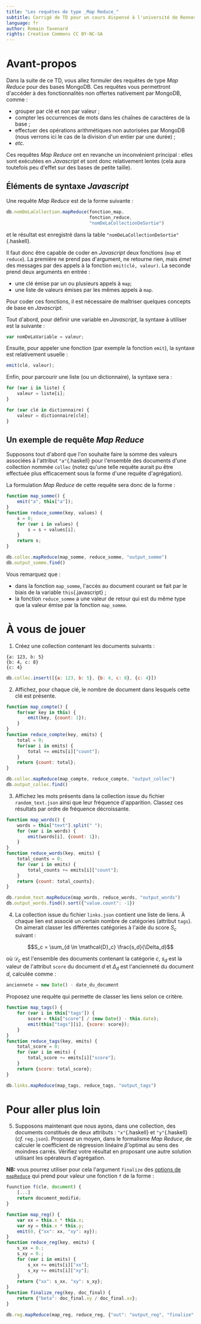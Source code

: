 ```yaml
---
title: "Les requêtes de type _Map Reduce_"
subtitle: Corrigé de TD pour un cours dispensé à l'université de Rennes 2
language: fr
author: Romain Tavenard
rights: Creative Commons CC BY-NC-SA
---
```


# Avant-propos

Dans la suite de ce TD, vous allez formuler des requêtes de type _Map Reduce_ pour des bases MongoDB.
Ces requêtes vous permettront d'accéder à des fonctionnalités non offertes nativement par MongoDB, comme :

* grouper par clé et non par valeur ;
* compter les occurrences de mots dans les chaînes de caractères de la base ;
* effectuer des opérations arithmétiques non autorisées par MongoDB (nous verrons ici le cas de la division d'un entier par une durée) ;
* _etc._

Ces requêtes _Map Reduce_ ont en revanche un inconvénient principal : elles sont exécutées en _Javascript_ et sont donc relativement lentes (cela aura toutefois peu d'effet sur des bases de petite taille).

## Éléments de syntaxe _Javascript_

Une requête _Map Reduce_ est de la forme suivante :

```javascript
db.nomDeLaCollection.mapReduce(fonction_map,
                               fonction_reduce,
                               "nomDeLaCollectionDeSortie")
```

et le résultat est enregistré dans la table `"nomDeLaCollectionDeSortie"`{.haskell}.

Il faut donc être capable de coder en _Javascript_ deux fonctions (`map` et `reduce`).
La première ne prend pas d'argument, ne retourne rien, mais _émet_ des messages par des appels à la fonction `emit(clé, valeur)`.
La seconde prend deux arguments en entrée :

* une clé émise par un ou plusieurs appels à `map`;
* une liste de valeurs émises par les mêmes appels à `map`.

Pour coder ces fonctions, il est nécessaire de maîtriser quelques concepts de base en _Javascript_.

Tout d'abord, pour définir une variable en _Javascript_, la syntaxe à utiliser est la suivante :

```javascript
var nomDeLaVariable = valeur;
```

Ensuite, pour appeler une fonction (par exemple la fonction `emit`), la syntaxe est relativement usuelle :

```javascript
emit(clé, valeur);
```

Enfin, pour parcourir une liste (ou un dictionnaire), la syntaxe sera :

```javascript
for (var i in liste) {
    valeur = liste[i];
}

for (var clé in dictionnaire) {
    valeur = dictionnaire[clé];
}
```

## Un exemple de requête _Map Reduce_

Supposons tout d'abord que l'on souhaite faire la somme des valeurs associées à l'attribut `"a"`{.haskell} pour l'ensemble des documents d'une collection nommée `collec` (notez qu'une telle requête aurait pu être effectuée plus efficacement sous la forme d'une requête d'agrégation).

La formulation _Map Reduce_ de cette requête sera donc de la forme :

```javascript
function map_somme() {
    emit("a", this["a"]);
}
function reduce_somme(key, values) {
    s = 0;
    for (var i in values) {
        s = s + values[i];
    }
    return s;
}

db.collec.mapReduce(map_somme, reduce_somme, "output_somme")
db.output_somme.find()
```

Vous remarquez que :

* dans la fonction `map_somme`, l'accès au document courant se fait par le biais de la variable `this`{.javascript} ;
* la fonction `reduce_somme` a une valeur de retour qui est du même type que la valeur émise par la fonction `map_somme`.

# À vous de jouer

1. Créez une collection contenant les documents suivants :

```
{a: 123, b: 5}
{b: 4, c: 8}
{c: 4}
```

```javascript
db.collec.insert([{a: 123, b: 5}, {b: 4, c: 8}, {c: 4}])
```

2. Affichez, pour chaque clé, le nombre de document dans lesquels cette clé est présente.

```javascript
function map_compte() {
    for(var key in this) {
        emit(key, {count: 1});
    }
}
function reduce_compte(key, emits) {
    total = 0;
    for(var i in emits) {
        total += emits[i]["count"];
    }
    return {count: total};
}

db.collec.mapReduce(map_compte, reduce_compte, "output_collec")
db.output_collec.find()
```

3. Affichez les mots présents dans la collection issue du fichier `random_text.json` ainsi que leur fréquence d'apparition. Classez ces résultats par ordre de fréquence décroissante.

```javascript
function map_words() {
    words = this["text"].split(" ");
    for (var i in words) {
        emit(words[i], {count: 1});
    }
}
function reduce_words(key, emits) {
    total_counts = 0;
    for (var i in emits) {
        total_counts += emits[i]["count"];
    }
    return {count: total_counts};
}

db.random_text.mapReduce(map_words, reduce_words, "output_words")
db.output_words.find().sort({"value.count": -1})
```

4. La collection issue du fichier `links.json` contient une liste de liens.
À chaque lien est associé un certain nombre de catégories (attribut `tags`).
On aimerait classer les différentes catégories à l'aide du score $S_c$ suivant :

$$S_c = \sum_{d \in \mathcal{D}_c} \frac{s_d}{\Delta_d}$$

où $\mathcal{D}_c$ est l'ensemble des documents contenant la catégorie $c$, $s_d$ est la valeur de l'attribut `score` du document $d$ et $\Delta_d$ est l'ancienneté du document $d$, calculée comme :

```javascript
anciennete = new Date() - date_du_document
```

Proposez une requête qui permette de classer les liens selon ce critère.

```javascript
function map_tags() {
    for (var i in this["tags"]) {
        score = this["score"] / (new Date() - this.date);
        emit(this["tags"][i], {score: score});
    }
}
function reduce_tags(key, emits) {
    total_score = 0;
    for (var i in emits) {
        total_score += emits[i]["score"];
    }
    return {score: total_score};
}

db.links.mapReduce(map_tags, reduce_tags, "output_tags")
```

# Pour aller plus loin

5. Supposons maintenant que nous ayons, dans une collection, des documents constitués de deux attributs : `"x"`{.haskell} et `"y"`{.haskell} (_cf._ `reg.json`). Proposez un moyen, dans le formalisme _Map Reduce_, de calculer le coefficient de régression linéaire $\hat{\beta}$ optimal au sens des moindres carrés. Vérifiez votre résultat en proposant une autre solution utilisant les opérateurs d'agrégation.

**NB:** vous pourrez utiliser pour cela l'argument `finalize` des [options de `mapReduce`](https://docs.mongodb.com/manual/reference/method/db.collection.mapReduce/) qui prend pour valeur une fonction `f` de la forme :

```javascript
fuunction f(cle, document) {
    [...]
    return document_modifié;
}
```

```javascript
function map_reg() {
    var xx = this.x * this.x;
    var xy = this.x * this.y;
    emit(0, {"xx": xx, "xy": xy});
}
function reduce_reg(key, emits) {
    s_xx = 0.;
    s_xy = 0.;
    for (var i in emits) {
        s_xx += emits[i]["xx"];
        s_xy += emits[i]["xy"];
    }
    return {"xx": s_xx, "xy": s_xy};
}
function finalize_reg(key, doc_final) {
    return {"beta": doc_final.xy / doc_final.xx};
}

db.reg.mapReduce(map_reg, reduce_reg, {"out": "output_reg", "finalize": finalize_reg})
```
